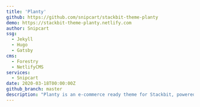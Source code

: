 ```yaml
---
title: 'Planty'
github: https://github.com/snipcart/stackbit-theme-planty
demo: https://stackbit-theme-planty.netlify.com
author: Snipcart
ssg:
  - Jekyll
  - Hugo
  - Gatsby
cms:
  - Forestry
  - NetlifyCMS
services:
  - Snipcart
date: 2020-03-18T00:00:00Z
github_branch: master
description: "Planty is an e-commerce ready theme for Stackbit, powered by Snipcart."
---
```

